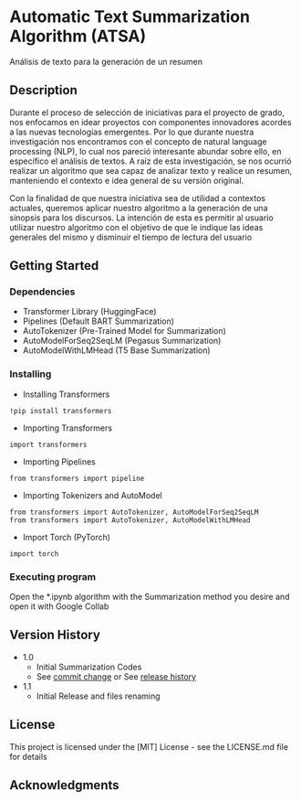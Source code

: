 # Automatic Text Summarization Algorithm (ATSA)

Análisis de texto para la generación de un resumen

## Description
Durante el proceso de selección de iniciativas para el proyecto de grado, nos enfocamos en idear proyectos con componentes innovadores acordes a las nuevas tecnologías emergentes. Por lo que durante nuestra investigación nos encontramos con el concepto de natural language processing (NLP), lo cual nos pareció interesante abundar sobre ello, en específico el análisis de textos. A raíz de esta investigación, se nos ocurrió realizar un algoritmo que sea capaz de analizar texto y realice un resumen, manteniendo el contexto e idea general de su versión original. 

Con la finalidad de que nuestra iniciativa sea de utilidad a contextos actuales, queremos aplicar nuestro algoritmo a la generación de una sinopsis para los discursos. La intención de esta es permitir al usuario utilizar nuestro algoritmo con el objetivo de que le indique las ideas generales del mismo y disminuir el tiempo de lectura del usuario

## Getting Started

### Dependencies

* Transformer Library (HuggingFace)
* Pipelines (Default BART Summarization)
* AutoTokenizer (Pre-Trained Model for Summarization)
* AutoModelForSeq2SeqLM (Pegasus Summarization)
* AutoModelWithLMHead (T5 Base Summarization)

### Installing
* Installing Transformers
```
!pip install transformers
```
* Importing Transformers
```
import transformers
```
* Importing Pipelines
```
from transformers import pipeline
```
* Importing Tokenizers and AutoModel
```
from transformers import AutoTokenizer, AutoModelForSeq2SeqLM
from transformers import AutoTokenizer, AutoModelWithLMHead
```
* Import Torch (PyTorch)
```
import torch
```

### Executing program

Open the *.ipynb algorithm with the Summarization method you desire and open it with Google Collab

## Version History

* 1.0
    * Initial Summarization Codes
    * See [commit change]() or See [release history]()
* 1.1
    * Initial Release and files renaming

## License

This project is licensed under the [MIT] License - see the LICENSE.md file for details

## Acknowledgments


